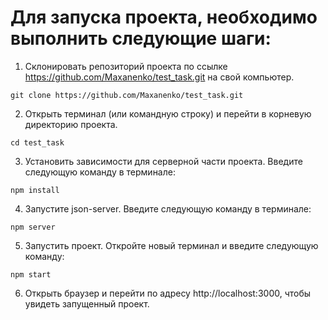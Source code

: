 # Для запуска проекта, необходимо выполнить следующие шаги:

1. Склонировать репозиторий проекта по ссылке https://github.com/Maxanenko/test_task.git на свой компьютер.
```
git clone https://github.com/Maxanenko/test_task.git
```

2. Открыть терминал (или командную строку) и перейти в корневую директорию проекта.
```
cd test_task
```

3. Установить зависимости для серверной части проекта. Введите следующую команду в терминале:
```
npm install
```

4. Запустите json-server. Введите следующую команду в терминале:
```
npm server
```

5. Запустить проект. Откройте новый терминал и введите следующую команду:
```
npm start
```

6. Открыть браузер и перейти по адресу http://localhost:3000, чтобы увидеть запущенный проект.
